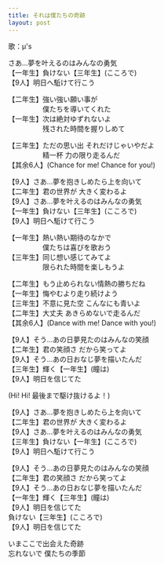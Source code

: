 ```yaml
---
title: それは僕たちの奇跡
layout: post
---
```

歌：μ's

<p><a class="honoka">さあ…夢を叶えるのはみんなの勇気</a><br />
【一年生】負けない【三年生】(こころで)<br />
【9人】明日へ駈けて行こう</p>

<p>【二年生】強い強い願い事が<br />
　　　　　僕たちを導いてくれた<br />
【一年生】次は絶対ゆずれないよ<br />
　　　　　残された時間を握りしめて</p>

<p>【三年生】ただの思い出 それだけじゃいやだよ<br />
　　　　　精一杯 力の限り走るんだ<br />
【其余6人】(Chance for me! Chance for you!)</p>

<p>【9人】さあ…夢を抱きしめたら上を向いて<br />
【二年生】君の世界が 大きく変わるよ<br />
【9人】さあ…夢を叶えるのはみんなの勇気<br />
【一年生】負けない【三年生】(こころで)<br />
【9人】明日へ駈けて行こう</p>

<p>【一年生】熱い熱い期待のなかで<br />
　　　　　僕たちは喜びを歌おう<br />
【三年生】同じ想い感じてみてよ<br />
　　　　　限られた時間を楽しもうよ</p>

<p>【二年生】もう止められない情熱の勝ちだね<br />
【一年生】悔やむより走り続けよう<br />
【三年生】不意に見た空 こんなにも青いよ<br />
【二年生】大丈夫 あきらめないで走るんだ<br />
【其余6人】(Dance with me! Dance with you!)</p>

<p>【9人】そう…あの日夢見たのはみんなの笑顔<br />
【二年生】君の笑顔さ だから笑ってよ<br />
【9人】そう…あの日おなじ夢を描いたんだ<br />
【三年生】輝く【一年生】(瞳は)<br />
【9人】明日を信じてた</p>

<p>(Hi! Hi! 最後まで駆け抜けるよ！)</p>

<p>【9人】さあ…夢を抱きしめたら上を向いて<br />
【二年生】君の世界が 大きく変わるよ<br />
【9人】さあ…夢を叶えるのはみんなの勇気<br />
【三年生】負けない【一年生】(こころで)<br />
【9人】明日へ駈けて行こう</p>

<p>【9人】そう…あの日夢見たのはみんなの笑顔<br />
【二年生】君の笑顔さ だから笑ってよ<br />
【9人】そう…あの日おなじ夢を描いたんだ<br />
【一年生】輝く【三年生】(瞳は)<br />
【9人】明日を信じてた<br />
<a class="honoka">負けない</a>【三年生】(こころで)<br />
【9人】明日を信じてた</p>

<p>いまここで出会えた奇跡<br />
忘れないで 僕たちの季節</p>